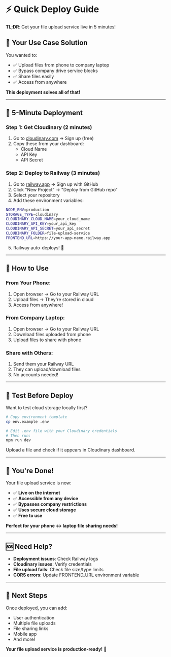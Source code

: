 # ⚡ Quick Deploy Guide

**TL;DR**: Get your file upload service live in 5 minutes!

## 🎯 Your Use Case Solution

You wanted to:
- ✅ Upload files from phone to company laptop
- ✅ Bypass company drive service blocks
- ✅ Share files easily
- ✅ Access from anywhere

**This deployment solves all of that!**

---

## 🚀 5-Minute Deployment

### Step 1: Get Cloudinary (2 minutes)
1. Go to [cloudinary.com](https://cloudinary.com) → Sign up (free)
2. Copy these from your dashboard:
   - Cloud Name
   - API Key
   - API Secret

### Step 2: Deploy to Railway (3 minutes)
1. Go to [railway.app](https://railway.app) → Sign up with GitHub
2. Click "New Project" → "Deploy from GitHub repo"
3. Select your repository
4. Add these environment variables:

```bash
NODE_ENV=production
STORAGE_TYPE=cloudinary
CLOUDINARY_CLOUD_NAME=your_cloud_name
CLOUDINARY_API_KEY=your_api_key
CLOUDINARY_API_SECRET=your_api_secret
CLOUDINARY_FOLDER=file-upload-service
FRONTEND_URL=https://your-app-name.railway.app
```

5. Railway auto-deploys! 🎉

---

## 📱 How to Use

### From Your Phone:
1. Open browser → Go to your Railway URL
2. Upload files → They're stored in cloud
3. Access from anywhere!

### From Company Laptop:
1. Open browser → Go to your Railway URL
2. Download files uploaded from phone
3. Upload files to share with phone

### Share with Others:
1. Send them your Railway URL
2. They can upload/download files
3. No accounts needed!

---

## 🔧 Test Before Deploy

Want to test cloud storage locally first?

```bash
# Copy environment template
cp env.example .env

# Edit .env file with your Cloudinary credentials
# Then run:
npm run dev
```

Upload a file and check if it appears in Cloudinary dashboard.

---

## 🎉 You're Done!

Your file upload service is now:
- ✅ **Live on the internet**
- ✅ **Accessible from any device**
- ✅ **Bypasses company restrictions**
- ✅ **Uses secure cloud storage**
- ✅ **Free to use**

**Perfect for your phone ↔ laptop file sharing needs!**

---

## 🆘 Need Help?

- **Deployment issues**: Check Railway logs
- **Cloudinary issues**: Verify credentials
- **File upload fails**: Check file size/type limits
- **CORS errors**: Update FRONTEND_URL environment variable

---

## 🚀 Next Steps

Once deployed, you can add:
- User authentication
- Multiple file uploads
- File sharing links
- Mobile app
- And more!

**Your file upload service is production-ready!** 🎊
